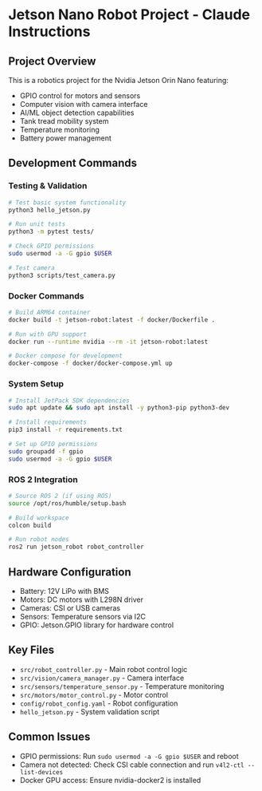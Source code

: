 # Jetson Nano Robot Project - Claude Instructions

## Project Overview
This is a robotics project for the Nvidia Jetson Orin Nano featuring:
- GPIO control for motors and sensors
- Computer vision with camera interface
- AI/ML object detection capabilities
- Tank tread mobility system
- Temperature monitoring
- Battery power management

## Development Commands

### Testing & Validation
```bash
# Test basic system functionality
python3 hello_jetson.py

# Run unit tests
python3 -m pytest tests/

# Check GPIO permissions
sudo usermod -a -G gpio $USER

# Test camera
python3 scripts/test_camera.py
```

### Docker Commands
```bash
# Build ARM64 container
docker build -t jetson-robot:latest -f docker/Dockerfile .

# Run with GPU support
docker run --runtime nvidia --rm -it jetson-robot:latest

# Docker compose for development
docker-compose -f docker/docker-compose.yml up
```

### System Setup
```bash
# Install JetPack SDK dependencies
sudo apt update && sudo apt install -y python3-pip python3-dev

# Install requirements
pip3 install -r requirements.txt

# Set up GPIO permissions
sudo groupadd -f gpio
sudo usermod -a -G gpio $USER
```

### ROS 2 Integration
```bash
# Source ROS 2 (if using ROS)
source /opt/ros/humble/setup.bash

# Build workspace
colcon build

# Run robot nodes
ros2 run jetson_robot robot_controller
```

## Hardware Configuration
- Battery: 12V LiPo with BMS
- Motors: DC motors with L298N driver
- Cameras: CSI or USB cameras
- Sensors: Temperature sensors via I2C
- GPIO: Jetson.GPIO library for hardware control

## Key Files
- `src/robot_controller.py` - Main robot control logic
- `src/vision/camera_manager.py` - Camera interface
- `src/sensors/temperature_sensor.py` - Temperature monitoring
- `src/motors/motor_control.py` - Motor control
- `config/robot_config.yaml` - Robot configuration
- `hello_jetson.py` - System validation script

## Common Issues
- GPIO permissions: Run `sudo usermod -a -G gpio $USER` and reboot
- Camera not detected: Check CSI cable connection and run `v4l2-ctl --list-devices`
- Docker GPU access: Ensure nvidia-docker2 is installed